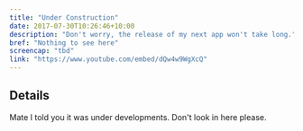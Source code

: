 ```yaml
---
title: "Under Construction"
date: 2017-07-30T10:26:46+10:00
description: "Don't worry, the release of my next app won't take long."
bref: "Nothing to see here"
screencap: "tbd"
link: "https://www.youtube.com/embed/dQw4w9WgXcQ"
---
```


## Details

Mate I told you it was under developments. Don't look in here please.